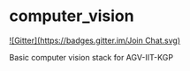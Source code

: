 computer_vision
===============
[![Gitter](https://badges.gitter.im/Join Chat.svg)](https://gitter.im/AGV-IIT-KGP/computer_vision?utm_source=badge&utm_medium=badge&utm_campaign=pr-badge&utm_content=badge)

Basic computer vision stack for AGV-IIT-KGP
